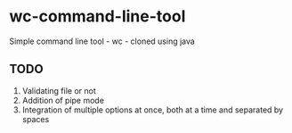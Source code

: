 # wc-command-line-tool
Simple command line tool - wc - cloned using java

## TODO
1. Validating file or not
2. Addition of pipe mode
3. Integration of multiple options at once, both at a time
and separated by spaces